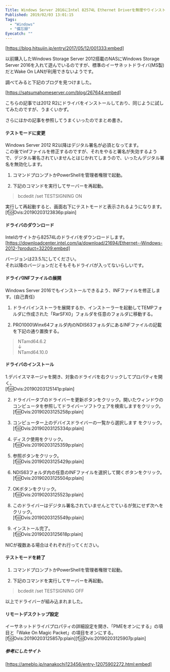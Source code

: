```yaml
---
Title: Windows Server 2016にIntel 82574L Ethernet Driverを無理やりインストールしてリモートデスクトップできるようにする
Published: 2019/02/03 13:01:15
Tags:
  - "Windows"
  - "備忘録"
Eyecatch: ""
---
```

[https://blog.hitsujin.jp/entry/2017/05/12/001333:embed]

 以前購入したWindows Storage Server 2012搭載のNASにWindows Storage Server 2016を入れて遊んでいるのですが、標準のイーサネットドライバ(MS製)だとWake On LANが利用できないようです。  

調べてみると下記のブログを見つけました。  

[https://satsumahomeserver.com/blog/267644:embed]

こちらの記事では2012 R2にドライバをインストールしており、同じように試してみたのですが、うまくいかず。  

さらにほかの記事を参照してうまくいったのでまとめ書き。  



#### テストモードに変更  

Windows Server 2012 R2以降はデジタル署名が必須となってます。  
この後でinfファイルを修正するのですが、それをやると署名が失効するようで、デジタル署名されていませんとはじかれてしまうので、いったんデジタル署名を無効化します。  

1. コマンドプロンプトかPowerShellを管理者権限で起動。  

2.   下記のコマンドを実行してサーバーを再起動。  

> bcdedit /set TESTSIGNING ON  

実行して再起動すると、画面右下にテストモードと表示されるようになります。  
[f:id:Ovis:20190203123836p:plain]

#### ドライバのダウンロード  
Intelのサイトから82574Lのドライバをダウンロードします。  
[https://downloadcenter.intel.com/ja/download/21694/Ethernet--Windows-2012-?product=32209:embed]

バージョンは23.5.1にしてください。  
それ以降のバージョンだとそもそもドライバが入ってないらしいです。  

#### ドライバINFファイルの展開  
Windows Server 2016でもインストールできるよう、INFファイルを修正します。(自己責任)  

1. ドライバインストーラを展開するか、インストーラーを起動してTEMPフォルダに作成された「RarSFX0」フォルダを任意のフォルダに移動する。  

2. PRO1000\Winx64フォルダ内のNDIS63フォルダにあるINFファイルの記載を下記の通り置換する。  
> NTamd64.6.2  
> ↓  
> NTamd64.10.0  

#### ドライバのインストール  

1.デバイスマネージャを開き、対象のドライバを右クリックしてプロパティを開く。  
[f:id:Ovis:20190203125141p:plain]

2. ドライバータブのドライバーを更新ボタンをクリック。開いたウィンドウのコンピュータを参照してドライバーソフトウェアを検索しますをクリック。  
  [f:id:Ovis:20190203125258p:plain]

3.  コンピューター上のデバイスドライバーの一覧から選択します をクリック。  
[f:id:Ovis:20190203125334p:plain]

4. ディスク使用をクリック。  
[f:id:Ovis:20190203125359p:plain]

5.  参照ボタンをクリック。  
[f:id:Ovis:20190203125429p:plain]

6.  NDIS63フォルダ内の任意のINFファイルを選択して開くボタンをクリック。  
[f:id:Ovis:20190203125504p:plain]

7. OKボタンをクリック。  
[f:id:Ovis:20190203125523p:plain]

7. このドライバーはデジタル署名されていませんとでているが気にせず次へをクリック。  
[f:id:Ovis:20190203125549p:plain]

8. インストール完了。  
[f:id:Ovis:20190203125618p:plain]

NICが複数ある場合はそれぞれ行ってください。  

#### テストモードを終了  

1. コマンドプロンプトかPowerShellを管理者権限で起動。  

2.   下記のコマンドを実行してサーバーを再起動。  

> bcdedit /set TESTSIGNING OFF  

以上でドライバーが組み込まれました。  

#### リモートデスクトップ設定  
イーサネットドライバプロパティの詳細設定を開き、「PMEをオンにする」の項目と「Wake On Magic Packet」の項目をオンにする。  
[f:id:Ovis:20190203125857p:plain][f:id:Ovis:20190203125907p:plain]

##### 参考にしたサイト  

[https://ameblo.jp/nanakochi123456/entry-12075902272.html:embed]

